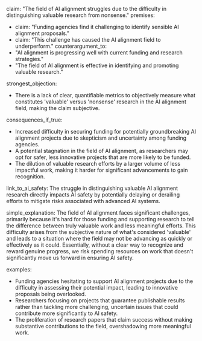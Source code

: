 claim: "The field of AI alignment struggles due to the difficulty in distinguishing valuable research from nonsense."
premises:
  - claim: "Funding agencies find it challenging to identify sensible AI alignment proposals."
  - claim: "This challenge has caused the AI alignment field to underperform."
counterargument_to:
  - "AI alignment is progressing well with current funding and research strategies."
  - "The field of AI alignment is effective in identifying and promoting valuable research."

strongest_objection:
  - There is a lack of clear, quantifiable metrics to objectively measure what constitutes 'valuable' versus 'nonsense' research in the AI alignment field, making the claim subjective.

consequences_if_true:
  - Increased difficulty in securing funding for potentially groundbreaking AI alignment projects due to skepticism and uncertainty among funding agencies.
  - A potential stagnation in the field of AI alignment, as researchers may opt for safer, less innovative projects that are more likely to be funded.
  - The dilution of valuable research efforts by a larger volume of less impactful work, making it harder for significant advancements to gain recognition.

link_to_ai_safety: The struggle in distinguishing valuable AI alignment research directly impacts AI safety by potentially delaying or derailing efforts to mitigate risks associated with advanced AI systems.

simple_explanation: The field of AI alignment faces significant challenges, primarily because it's hard for those funding and supporting research to tell the difference between truly valuable work and less meaningful efforts. This difficulty arises from the subjective nature of what's considered 'valuable' and leads to a situation where the field may not be advancing as quickly or effectively as it could. Essentially, without a clear way to recognize and reward genuine progress, we risk spending resources on work that doesn't significantly move us forward in ensuring AI safety.

examples:
  - Funding agencies hesitating to support AI alignment projects due to the difficulty in assessing their potential impact, leading to innovative proposals being overlooked.
  - Researchers focusing on projects that guarantee publishable results rather than tackling more challenging, uncertain issues that could contribute more significantly to AI safety.
  - The proliferation of research papers that claim success without making substantive contributions to the field, overshadowing more meaningful work.